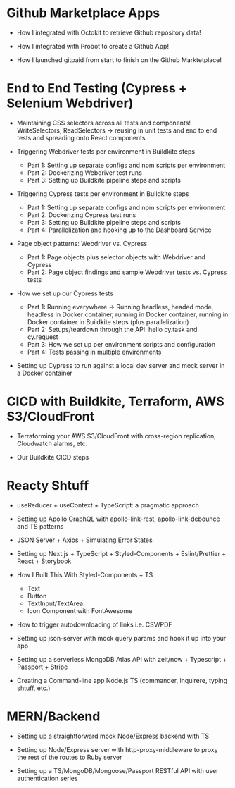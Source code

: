 # Github Marketplace Apps

- How I integrated with Octokit to retrieve Github repository data!

- How I integrated with Probot to create a Github App!

- How I launched gitpaid from start to finish on the Github Marktetplace!

# End to End Testing (Cypress + Selenium Webdriver)

- Maintaining CSS selectors across all tests and components!
  WriteSelectors, ReadSelectors -> reusing in unit tests and end to end tests and spreading onto React components

- Triggering Webdriver tests per environment in Buildkite steps

  - Part 1: Setting up separate configs and npm scripts per environment
  - Part 2: Dockerizing Webdriver test runs
  - Part 3: Setting up Buildkite pipeline steps and scripts

- Triggering Cypress tests per environment in Buildkite steps

  - Part 1: Setting up separate configs and npm scripts per environment
  - Part 2: Dockerizing Cypress test runs
  - Part 3: Setting up Buildkite pipeline steps and scripts
  - Part 4: Parallelization and hooking up to the Dashboard Service

- Page object patterns: Webdriver vs. Cypress

  - Part 1: Page objects plus selector objects with Webdriver and Cypress
  - Part 2: Page object findings and sample Webdriver tests vs. Cypress tests

- How we set up our Cypress tests

  - Part 1: Running everywhere -> Running headless, headed mode, headless in Docker container, running in Docker container, running in Docker container in Buildkite steps (plus parallelization)
  - Part 2: Setups/teardown through the API: hello cy.task and cy.request
  - Part 3: How we set up per environment scripts and configuration
  - Part 4: Tests passing in multiple environments

- Setting up Cypress to run against a local dev server and mock server in a Docker container

# CICD with Buildkite, Terraform, AWS S3/CloudFront

- Terraforming your AWS S3/CloudFront with cross-region replication, Cloudwatch alarms, etc.

- Our Buildkite CICD steps

# Reacty Shtuff

- useReducer + useContext + TypeScript: a pragmatic approach

- Setting up Apollo GraphQL with apollo-link-rest, apollo-link-debounce and TS patterns

- JSON Server + Axios + Simulating Error States

- Setting up Next.js + TypeScript + Styled-Components + Eslint/Prettier + React + Storybook

- How I Built This With Styled-Components + TS

  - Text
  - Button
  - TextInput/TextArea
  - Icon Component with FontAwesome

- How to trigger autodownloading of links i.e. CSV/PDF

- Setting up json-server with mock query params and hook it up into your app

- Setting up a serverless MongoDB Atlas API with zeit/now + Typescript + Passport + Stripe

- Creating a Command-line app Node.js TS (commander, inquirere, typing shtuff, etc.)

# MERN/Backend

- Setting up a straightforward mock Node/Express backend with TS

- Setting up Node/Express server with http-proxy-middleware to proxy the rest of the routes to Ruby server

- Setting up a TS/MongoDB/Mongoose/Passport RESTful API with user authentication series
